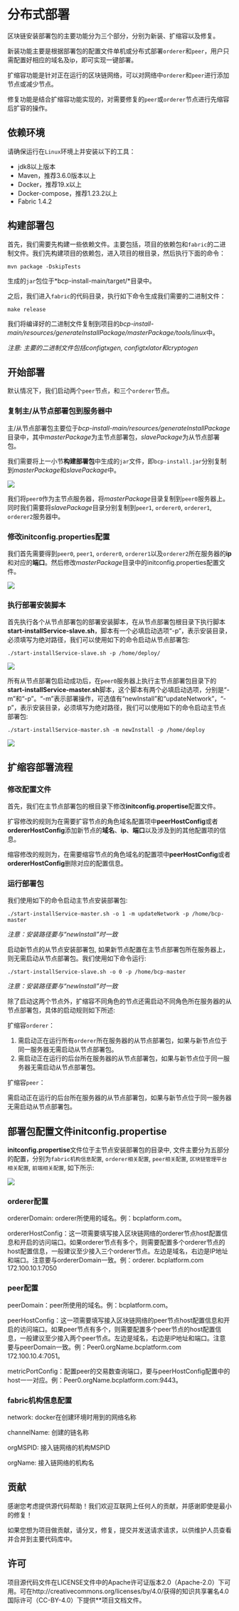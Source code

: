 # 分布式部署

区块链安装部署包的主要功能分为三个部分，分别为新装、扩缩容以及修复。

新装功能主要是根据部署包的配置文件单机或分布式部署`orderer`和`peer`，用户只需配置好相应的域名及ip，即可实现一键部署。

扩缩容功能是针对正在运行的区块链网络，可以对网络中`orderer`和`peer`进行添加节点或减少节点。

修复功能是结合扩缩容功能实现的，对需要修复的`peer`或`orderer`节点进行先缩容后扩容的操作。

## 依赖环境

请确保运行在`Linux`环境上并安装以下的工具：

- jdk8以上版本
- Maven，推荐3.6.0版本以上
- Docker，推荐19.x以上
- Docker-compose，推荐1.23.2以上
- Fabric 1.4.2

## 构建部署包

首先，我们需要先构建一些依赖文件。主要包括，项目的依赖包和`fabric`的二进制文件。我们先构建项目的依赖包，进入项目的根目录，然后执行下面的命令：

```shell
mvn package -DskipTests
```

生成的`jar`包位于*bcp-install-main/target/*目录中。

之后，我们进入`fabric`的代码目录，执行如下命令生成我们需要的二进制文件：

```shell
make release
```

我们将编译好的二进制文件复制到项目的*bcp-install-main/resources/generateInstallPackage/masterPackage/tools/linux*中。

*注意: 主要的二进制文件包括configtxgen, configtxlator和cryptogen*

## 开始部署

默认情况下，我们启动两个`peer`节点，和三个`orderer`节点。

### 复制主/从节点部署包到服务器中

主/从节点部署包主要位于*bcp-install-main/resources/generateInstallPackage*目录中，其中*masterPackage*为主节点部署包，*slavePackage*为从节点部署包。

我们需要将上一小节**构建部署包**中生成的`jar`文件，即`bcp-install.jar`分别复制到*masterPackage*和*slavePackage*中。

![](./static/masterPackge.png)

我们将`peer0`作为主节点服务器，将*masterPackage*目录复制到`peer0`服务器上。同时我们需要将*slavePackage*目录分别复制到`peer1`, `orderer0`, `orderer1`, `orderer2`服务器中。

### 修改initconfig.properties配置

我们首先需要得到`peer0`, `peer1`, `orderer0`, `orderer1`以及`orderer2`所在服务器的**ip**和对应的**端口**。然后修改*masterPackage*目录中的initconfig.properties配置文件。

![](./static/config_initconfig_propertise.png)

### 执行部署安装脚本

首先执行各个从节点部署包的部署安装脚本，在从节点部署包根目录下执行脚本**start-installService-slave.sh**，脚本有一个必填启动选项“-p”，表示安装目录，必须填写为绝对路径，我们可以使用如下的命令启动从节点部署包:

```shell
./start-installService-slave.sh -p /home/deploy/
```

![](./static/start_slave.png)

所有从节点部署包启动成功后，在`peer0`服务器上执行主节点部署包目录下的**start-installService-master.sh**脚本，这个脚本有两个必填启动选项，分别是“-m”和“-p”。“-m”表示部署操作，可选值有“newInstall”和“updateNetwork”，“-p”，表示安装目录，必须填写为绝对路径，我们可以使用如下的命令启动主节点部署包:

```shell
./start-installService-master.sh -m newInstall -p /home/deploy
```

![](./static/start_master.png)

## 扩缩容部署流程

### 修改配置文件

首先，我们在主节点部署包的根目录下修改**initconfig.propertise**配置文件。

扩容修改的规则为在需要扩容节点的角色域名配置项中**peerHostConfig**或者**ordererHostConfig**添加新节点的**域名**、**ip**、**端口**以及涉及到的其他配置项的信息。

缩容修改的规则为，在需要缩容节点的角色域名的配置项中**peerHostConfig**或者**ordererHostConfig**删除对应的配置信息。

### 运行部署包

我们使用如下的命令启动主节点安装部署包:

```shell
./start-installService-master.sh -o 1 -m updateNetwork -p /home/bcp-master
```

*注意：安装路径要与“newInstall”时一致*

启动新节点的从节点安装部署包, 如果新节点配置在主节点部署包所在服务器上，则无需启动从节点部署包。我们使用如下命令运行:

```shell
./start-installService-slave.sh -o 0 -p /home/bcp-master
```

*注意：安装路径要与“newInstall”时一致*

除了启动这两个节点外，扩缩容不同角色的节点还需启动不同角色所在服务器的从节点部署包，具体的启动规则如下所述:

扩缩容`orderer`：

1. 需启动正在运行所有`orderer`所在服务器的从节点部署包，如果与新节点位于同一服务器无需启动从节点部署包。
2. 需启动正在运行的后台所在服务器的从节点部署包，如果与新节点位于同一服务器无需启动从节点部署包。

扩缩容`peer`：

需启动正在运行的后台所在服务器的从节点部署包，如果与新节点位于同一服务器无需启动从节点部署包。

## 部署包配置文件initconfig.propertise

**initconfig.propertise**文件位于主节点安装部署包的目录中, 文件主要分为五部分的配置，分别为`fabric机构信息配置`, `orderer相关配置`, `peer相关配置`, `区块链管理平台相关配置`, `前端相关配置`, 如下所示:

![](./static/initconfig_propertise.png)

### orderer配置

ordererDomain: orderer所使用的域名。例：bcplatform.com。

ordererHostConfig：这一项需要填写接入区块链网络的orderer节点host配置信息和开启的访问端口。如果orderer节点有多个，则需要配置多个orderer节点的host配置信息，一般建议至少接入三个orderer节点。左边是域名，右边是IP地址和端口。注意要与ordererDomain一致。例：orderer. bcplatform.com 172.100.10.1:7050

### peer配置

peerDomain：peer所使用的域名。例：bcplatform.com。

peerHostConfig：这一项需要填写接入区块链网络的peer节点host配置信息和开启的访问端口。如果peer节点有多个，则需要配置多个peer节点的host配置信息，一般建议至少接入两个peer节点。左边是域名，右边是IP地址和端口。注意要与peerDomain一致。例：Peer0.orgName.bcplatform.com 172.100.10.4:7051。

metricPortConfig：配置peer的交易数查询端口，要与peerHostConfig配置中的host一一对应。例：Peer0.orgName.bcplatform.com:9443。

### fabric机构信息配置

network: docker在创建环境时用到的网络名称

channelName: 创建的链名称

orgMSPID: 接入链网络的机构MSPID

orgName: 接入链网络的机构名

## 贡献

感谢您考虑提供源代码帮助！我们欢迎互联网上任何人的贡献，并感谢即使是最小的修复！

如果您想为项目做贡献，请分叉，修复，提交并发送请求请求，以供维护人员查看并合并到主要代码库中。

## 许可

项目源代码文件在LICENSE文件中的Apache许可证版本2.0（Apache-2.0）下可用。可在http://creativecommons.org/licenses/by/4.0/获得的知识共享署名4.0国际许可（CC-BY-4.0）下提供**项目文档文件。
